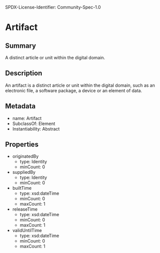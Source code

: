 SPDX-License-Identifier: Community-Spec-1.0

# Artifact

## Summary

A distinct article or unit within the digital domain.

## Description

An artifact is a distinct article or unit within the digital domain,
such as an electronic file, a software package, a device or an element of data.

## Metadata

- name: Artifact
- SubclassOf: Element
- Instantiability: Abstract


## Properties

- originatedBy
  - type: Identity
  - minCount: 0
- suppliedBy 
  - type: Identity
  - minCount: 0
- builtTime
  - type: xsd:dateTime
  - minCount: 0
  - maxCount: 1
- releaseTime
  - type: xsd:dateTime
  - minCount: 0
  - maxCount: 1
- validUntilTime
  - type: xsd:dateTime
  - minCount: 0
  - maxCount: 1
